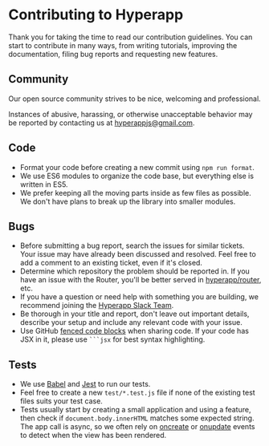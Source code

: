 # Contributing to Hyperapp

Thank you for taking the time to read our contribution guidelines. You can start to contribute in many ways, from writing tutorials, improving the documentation, filing bug reports and requesting new features.

## Community

Our open source community strives to be nice, welcoming and professional.

Instances of abusive, harassing, or otherwise unacceptable behavior may be reported by contacting us at <hyperappjs@gmail.com>.

## Code

- Format your code before creating a new commit using `npm run format`.
- We use ES6 modules to organize the code base, but everything else is written in ES5.
- We prefer keeping all the moving parts inside as few files as possible. We don't have plans to break up the library into smaller modules.

## Bugs

- Before submitting a bug report, search the issues for similar tickets. Your issue may have already been discussed and resolved. Feel free to add a comment to an existing ticket, even if it's closed.
- Determine which repository the problem should be reported in. If you have an issue with the Router, you'll be better served in [hyperapp/router](https://github.com/hyperapp/router), etc.
- If you have a question or need help with something you are building, we recommend joining the [Hyperapp Slack Team](https://hyperappjs.herokuapp.com).
- Be thorough in your title and report, don't leave out important details, describe your setup and include any relevant code with your issue.
- Use GitHub [fenced code blocks](https://help.github.com/articles/creating-and-highlighting-code-blocks/) when sharing code. If your code has JSX in it, please use <code>```jsx</code> for best syntax highlighting.

## Tests

- We use [Babel](https://babeljs.io) and [Jest](http://facebook.github.io/jest) to run our tests.
- Feel free to create a new `test/*.test.js` file if none of the existing test files suits your test case.
- Tests usually start by creating a small application and using a feature, then check if `document.body.innerHTML` matches some expected string. The app call is async, so we often rely on [oncreate](/docs/vdom-events.md#oncreate) or [onupdate](/docs/vdom-events.md#onupdate) events to detect when the view has been rendered.

